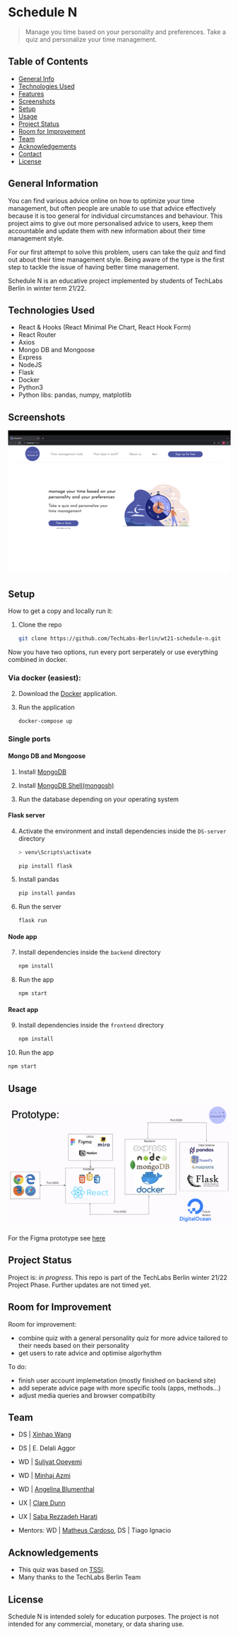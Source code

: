 # Schedule N
> Manage you time based on your personality and preferences. Take a quiz and personalize your time management.


## Table of Contents
* [General Info](#general-information)
* [Technologies Used](#technologies-used)
* [Features](#features)
* [Screenshots](#screenshots)
* [Setup](#setup)
* [Usage](#usage)
* [Project Status](#project-status)
* [Room for Improvement](#room-for-improvement)
* [Team](#team)
* [Acknowledgements](#acknowledgements)
* [Contact](#contact)
* [License](#license)


## General Information

You can find various advice online on how to optimize your time management, but often people are unable to use that advice effectively because it is too general for individual circumstances and behaviour. This project aims to give out more personalised advice to users, keep them accountable and update them with new information about their time management style.

For our first attempt to solve this problem, users can take the quiz and find out about their time management style. Being aware of the type is the first step to tackle the issue of having better time management.

Schedule N is an educative project implemented by students of TechLabs Berlin in winter term 21/22. 


## Technologies Used

- React & Hooks (React Minimal Pie Chart, React Hook Form)
- React Router
- Axios
- Mongo DB and Mongoose
- Express
- NodeJS
- Flask
- Docker
- Python3
- Python libs: pandas, numpy, matplotlib


## Screenshots
![Example screenshot](./img/screenshot1.png)


## Setup

How to get a copy and locally run it:

1. Clone the repo
   ```bash
   git clone https://github.com/TechLabs-Berlin/wt21-schedule-n.git
   ```

Now you have two options, run every port serperately or use everything combined in docker.

### Via docker (easiest):

2. Download the [Docker](https://www.docker.com/get-started) application.

3.  Run the application
    ```bash
    docker-compose up
    ```

### Single ports

#### Mongo DB and Mongoose

1. Install [MongoDB](https://docs.mongodb.com/guides/server/install/) 

2. Install [MongoDB Shell(mongosh)](https://docs.mongodb.com/mongodb-shell/install/#std-label-mdb-shell-install)

3. Run the database depending on your operating system 


#### Flask server
4. Activate the environment and install dependencies inside the `DS-server` directory
   ```bash
   > venv\Scripts\activate
   ```
   ```bash
   pip install flask
   ```
5. Install pandas
   ```bash
   pip install pandas
   ```
6. Run the server
   ```bash
   flask run
   ```

 #### Node app  
7. Install dependencies inside the `backend` directory
   ```bash
   npm install
   ```
8. Run the app
    ```bash
   npm start
   ```

 #### React app
9. Install dependencies inside the `frontend` directory
   ```bash
   npm install
   ```
10. Run the app
   ```bash
   npm start
   ```

## Usage

![techstack](./img/techstack.png)

For the Figma prototype see [here](https://www.figma.com/file/y52E1Exvi9uwlEfUhTzJsd/Project?node-id=105%3A1770)

## Project Status
Project is: _in progress_. This repo is part of the TechLabs Berlin winter 21/22 Project Phase. Further updates are not timed yet.


## Room for Improvement

Room for improvement:
- combine quiz with a general personality quiz for more advice tailored to their needs based on their personality
- get users to rate advice and optimise algorhythm

To do:
- finish user account implemetation (mostly finished on backend site)
- add seperate advice page with more specific tools (apps, methods...)
- adjust media queries and browser compatibilty 


## Team

- DS  | [Xinhao Wang](https://github.com/Xinhao221b)
- DS  | E. Delali Aggor
- WD  | [Suliyat Opeyemi](https://github.com/sullyheart)
- WD  | [Minhaj Azmi](https://github.com/minhajazmi)
- WD  | [Angelina Blumenthal](https://github.com/linablum)
- UX  | [Clare Dunn](https://github.com/CDunn90)
- UX  | [Saba Rezzadeh Harati](https://github.com/sabarzh)

- Mentors: WD  | [Matheus Cardoso](https://github.com/cardoso), DS  | Tiago Ignacio

## Acknowledgements
- This quiz was based on [TSSI](https://https://sanespaces.com/prm/tssifree/).
- Many thanks to the TechLabs Berlin Team


## License

Schedule N is intended solely for education purposes. The project is not intended for any commercial, monetary, or data sharing use.


